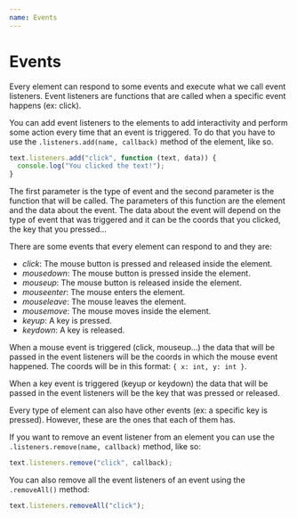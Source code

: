 ```yaml
---
name: Events
---
```


# Events

Every element can respond to some events and execute what we call event listeners. Event listeners are functions that are called when a specific event happens (ex: click).

You can add event listeners to the elements to add interactivity and perform some action every time that an event is triggered. To do that you have to use the `.listeners.add(name, callback)` method of the element, like so.

```javascript
text.listeners.add("click", function (text, data)) {
  console.log("You clicked the text!");
}
```

The first parameter is the type of event and the second parameter is the function that will be called. The parameters of this function are the element and the data about the event. The data about the event will depend on the type of event that was triggered and it can be the coords that you clicked, the key that you pressed...

There are some events that every element can respond to and they are:

- _click_: The mouse button is pressed and released inside the element.
- _mousedown_: The mouse button is pressed inside the element.
- _mouseup_: The mouse button is released inside the element.
- _mouseenter_: The mouse enters the element.
- _mouseleave_: The mouse leaves the element.
- _mousemove_: The mouse moves inside the element.
- _keyup_: A key is pressed.
- _keydown_: A key is released.

When a mouse event is triggered (click, mouseup...) the data that will be passed in the event listeners will be the coords in which the mouse event happened. The coords will be in this format: `{ x: int, y: int }`.

When a key event is triggered (keyup or keydown) the data that will be passed in the event listeners will be the key that was pressed or released.

Every type of element can also have other events (ex: a specific key is pressed). However, these are the ones that each of them has.

If you want to remove an event listener from an element you can use the `.listeners.remove(name, callback)` method, like so:

```javascript
text.listeners.remove("click", callback);
```

You can also remove all the event listeners of an event using the `.removeAll()` method:

```javascript
text.listeners.removeAll("click");
```
